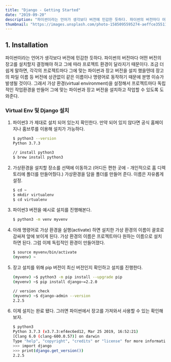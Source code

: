 ```yaml
---
title: "Django - Getting Started"
date: "2019-09-20"
description: "파이썬이라는 언어가 생각보다 버전에 민감한 듯하다. 파이썬의 버전마다 어떤 버전의 장고를 설치할지 결정해야 하고 그에 따라 프로젝트 환경이 달라지기 때문이다. 조금 더 쉽게 말하면, 각각의 프로젝트마다 그에 맞는 파이썬과 장고 버전을 설치 했을텐데 장고의 파일 이름 등 버전에 상관없이 같은 이름이나 명령어로 동작하기 때문에 분명 이슈가 발생될 것이다. 그래서 가상 환경(virtual environment)을 설정해서 프로젝트마다 독립적인 작업환경을 만들어 그에 맞는 파이썬과 장고 버전을 설치하고 작업할 수 있도록 도와준다."
thumbnail: "https://images.unsplash.com/photo-1585095595274-aeffce35511a?ixlib=rb-1.2.1&ixid=eyJhcHBfaWQiOjEyMDd9&auto=format&fit=crop&w=1350&q=80"
---
```


## 1. Installation

파이썬이라는 언어가 생각보다 버전에 민감한 듯하다. 파이썬의 버전마다 어떤 버전의 장고를 설치할지 결정해야 하고 그에 따라 프로젝트 환경이 달라지기 때문이다. 조금 더 쉽게 말하면, 각각의 프로젝트마다 그에 맞는 파이썬과 장고 버전을 설치 했을텐데 장고의 파일 이름 등 버전에 상관없이 같은 이름이나 명령어로 동작하기 때문에 분명 이슈가 발생될 것이다. 그래서 가상 환경(virtual environment)을 설정해서 프로젝트마다 독립적인 작업환경을 만들어 그에 맞는 파이썬과 장고 버전을 설치하고 작업할 수 있도록 도와준다.

### Virtual Env 및 Django 설치

1. 파이썬3 가 제대로 설치 되어 있는지 확인한다. 만약 되어 있지 않다면 공식 홈페이지나 홈브루를 이용해 설치가 가능하다.

   ```bash
   $ python3 --version
   Python 3.7.3

   // install python3
   $ brew install python3
   ```

2. 가상환경을 설치할 장소를 선택에 이동하고 (어디든 편한 곳에 - 개인적으로 홈 디렉토리에 폴더를 만들어줬다.) 가상환경을 담을 폴더를 만들어 준다. 이름은 자유롭게 설정.

   ```bash
   $ cd ~
   $ mkdir virtualenv
   $ cd virtualenv
   ```

3. 파이썬3 버전을 예시로 설치를 진행해본다.

   ```bash
   $ python3 -m venv myvenv
   ```

4. 아래 명령어로 가상 환경을 실행(activate) 하면 설치한 가상 환경의 이름이 괄호로 감싸져 앞에 보이게 된다. 가상 환경의 이름은 프로젝트마다 원하는 이름으로 설치하면 된다. 그럼 이제 독립적인 환경이 만들어졌다.

   ```bash
   $ source myvenv/bin/activate
   (myvenv) ~
   ```

5. 장고 설치를 위해 pip 버전이 최신 버전인지 확인하고 설치를 진행한다.

   ```bash
   (myvenv) ~$ python3 -m pip install --upgrade pip
   (myvenv) ~$ pip install django~=2.2.0

   // version check
   (myvenv) ~$ django-admin --version
   2.2.5
   ```

6. 이제 설치는 완료 됐다. 그러면 파이썬에서 장고를 가져와서 사용할 수 있는 확인해 보자.

   ```bash
   $ python3
   Python 3.7.3 (v3.7.3:ef4ec6ed12, Mar 25 2019, 16:52:21)
   [Clang 6.0 (clang-600.0.57)] on darwin
   Type "help", "copyright", "credits" or "license" for more information.
   >>> import django
   >>> print(django.get_version())
   2.2.5
   ```
